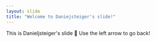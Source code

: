 ```yaml
---
layout: slide
title: "Welcome to Daniejsteiger's slide!"
---
```

This is Danieljsteiger's slide :tada:
Use the left arrow to go back!
